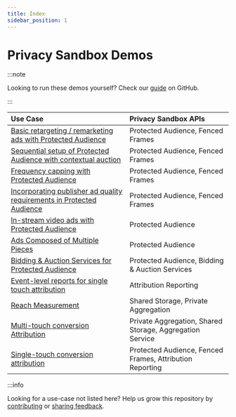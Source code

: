 ```yaml
---
title: Index
sidebar_position: 1
---
```


# Privacy Sandbox Demos

:::note

Looking to run these demos yourself? Check our [guide](https://github.com/privacysandbox/privacy-sandbox-demos/blob/main/README.md) on GitHub.

:::

| Use Case                                                                                                   | Privacy Sandbox APIs                                     |
| :--------------------------------------------------------------------------------------------------------- | :------------------------------------------------------- |
| [Basic retargeting / remarketing ads with Protected Audience](demos/retargeting-remarketing.md)            | Protected Audience, Fenced Frames                        |
| [Sequential setup of Protected Audience with contextual auction](demos/sequential-auction-setup.md)        | Protected Audience, Fenced Frames                        |
| [Frequency capping with Protected Audience](demos/frequency-cap.md)                                        | Protected Audience, Fenced Frames                        |
| [Incorporating publisher ad quality requirements in Protected Audience](demos/publisher-ad-quality-req.md) | Protected Audience, Fenced Frames                        |
| [In-stream video ads with Protected Audience](demos/instream-video-ad.md)                                  | Protected Audience                                       |
| [Ads Composed of Multiple Pieces](demos/multi-piece-ad.md)                                                 | Protected Audience                                       |
| [Bidding & Auction Services for Protected Audience](demos/bidding-and-auction.md)                          | Protected Audience, Bidding & Auction Services           |
| [Event-level reports for single touch attribution](demos/single-touch-event-level-report.md)               | Attribution Reporting                                    |
| [Reach Measurement](demos/reach-measurement-with-shared-storage.md)                                        | Shared Storage, Private Aggregation                      |
| [Multi-touch conversion Attribution](demos/multi-touch-conversion-attribution.md)                          | Private Aggregation, Shared Storage, Aggregation Service |
| [Single-touch conversion attribution](demos/single-touch-conversion-attribution.md)                        | Protected Audience, Fenced Frames, Attribution Reporting |

:::info

Looking for a use-case not listed here? Help us grow this repository by
[contributing](https://github.com/privacysandbox/privacy-sandbox-demos/blob/main/CONTRIBUTING.md) or
[sharing feedback](https://github.com/privacysandbox/privacy-sandbox-demos/issues).

